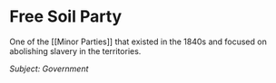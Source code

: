 # Free Soil Party
One of the [[Minor Parties]] that existed in the 1840s and focused on abolishing slavery in the territories.

*Subject: Government*